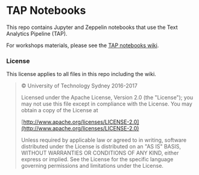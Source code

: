 # TAP Notebooks

This repo contains Jupyter and Zeppelin notebooks that use the Text Analytics Pipeline (TAP).

For workshops materials, please see the [TAP notebooks wiki](wiki).

### License

This license applies to all files in this repo including the wiki.

 > &copy; University of Technology Sydney 2016-2017
 >
   > Licensed under the Apache License, Version 2.0 (the "License"); you may not use this file except in compliance with the License. You may obtain a copy of the License at
   >
   > [http://www.apache.org/licenses/LICENSE-2.0](http://www.apache.org/licenses/LICENSE-2.0)
   >
   > Unless required by applicable law or agreed to in writing, software distributed under the License is distributed on an "AS IS" BASIS, WITHOUT WARRANTIES OR CONDITIONS OF ANY KIND, either express or implied. See the License for the specific language governing permissions and limitations under the License.
